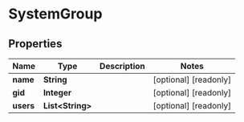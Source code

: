 

# SystemGroup

## Properties

Name | Type | Description | Notes
------------ | ------------- | ------------- | -------------
**name** | **String** |  |  [optional] [readonly]
**gid** | **Integer** |  |  [optional] [readonly]
**users** | **List&lt;String&gt;** |  |  [optional] [readonly]



